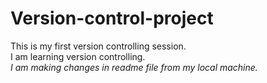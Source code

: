# Version-control-project
This is my first version controlling session.
<br>
I am learning version controlling.
<br>
<i>I am making changes in readme file from my local machine.
